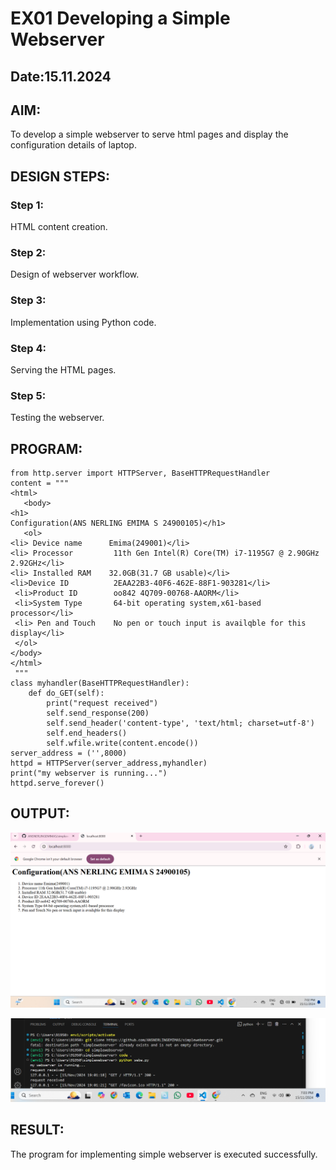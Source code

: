 # EX01 Developing a Simple Webserver
## Date:15.11.2024

## AIM:
To develop a simple webserver to serve html pages and display the configuration details of laptop.

## DESIGN STEPS:
### Step 1: 
HTML content creation.

### Step 2:
Design of webserver workflow.

### Step 3:
Implementation using Python code.

### Step 4:
Serving the HTML pages.

### Step 5:
Testing the webserver.

## PROGRAM:
```
from http.server import HTTPServer, BaseHTTPRequestHandler
content = """
<html>
   <body>
<h1>
Configuration(ANS NERLING EMIMA S 24900105)</h1>
   <ol>
<li> Device name      Emima(249001)</li>
<li> Processor	       11th Gen Intel(R) Core(TM) i7-1195G7 @ 2.90GHz  2.92GHz</li>
<li> Installed RAM    32.0GB(31.7 GB usable)</li>
<li>Device ID	       2EAA22B3-40F6-462E-88F1-903281</li>
 <li>Product ID        oo842 4Q709-00768-AAORM</li> 
 <li>System Type       64-bit operating system,x61-based processor</li>
 <li> Pen and Touch    No pen or touch input is availqble for this display</li>
 </ol>
</body>
</html>
 """  
class myhandler(BaseHTTPRequestHandler):
    def do_GET(self):
        print("request received")
        self.send_response(200)
        self.send_header('content-type', 'text/html; charset=utf-8')
        self.end_headers()
        self.wfile.write(content.encode())
server_address = ('',8000)
httpd = HTTPServer(server_address,myhandler)
print("my webserver is running...")
httpd.serve_forever()
```
## OUTPUT:
![alt text](<Screenshot 2024-11-15 190253.png>)

![alt text](<Screenshot 2024-11-15 190402.png>)
## RESULT:
The program for implementing simple webserver is executed successfully.
